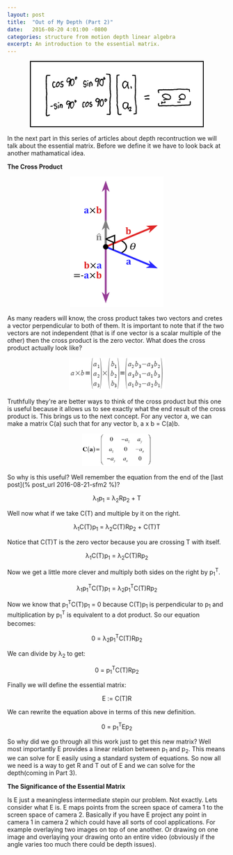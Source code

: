 ```yaml
---
layout: post
title:  "Out of My Depth (Part 2)"
date:   2016-08-20 4:01:00 -0800
categories: structure from motion depth linear algebra
excerpt: An introduction to the essential matrix.
---
```


<p align="center">
	<img src="/matrix_transform.png"> 
</p>

In the next part in this series of articles about depth recontruction we will talk about the essential matrix. Before we define it we have to look back at another mathamatical idea.  

**The Cross Product**

<p align="center">
	<img src="/cross-prod.png" height="300"> 
</p>

As many readers will know, the cross product takes two vectors and cretes a vector perpendicular to both of them. It is important to note that if the two vectors are not independent (that is if one vector is a scalar multiple of the other) then the cross product is the zero vector. What does the cross product actually look like?   

<p align="center">
	<img src="/cross-equation.gif" height="75"> 
</p>

Truthfully they're are better ways to think of the cross product but this one is useful because it allows us to see exactly what the end result of the cross product is. This brings us to the next concept. For any vector a, we can make a matrix C(a) such that for any vector b, a x b = C(a)b. 

<p align="center">
	<img src="/cross-matrix.gif" height="75"> 
</p>

So why is this useful? Well remember the equation from the end of the [last post](% post_url 2016-08-21-sfm2 %)?  

<p align="center"> 
	&lambda;<sub>1</sub>p<sub>1</sub> = &lambda;<sub>2</sub>Rp<sub>2</sub> + T
</p>  

  Well now what if we take C(T) and multiple by it on the right.  

<p align="center"> 
	&lambda;<sub>1</sub>C(T)p<sub>1</sub> = &lambda;<sub>2</sub>C(T)Rp<sub>2</sub> + C(T)T
</p>  

Notice that C(T)T is the zero vector because you are crossing T with itself.  

<p align="center"> 
	&lambda;<sub>1</sub>C(T)p<sub>1</sub> = &lambda;<sub>2</sub>C(T)Rp<sub>2</sub>
</p> 

Now we get a little more clever and multiply both sides on the right by p<sub>1</sub><sup>T</sup>.

<p align="center"> 
	&lambda;<sub>1</sub>p<sub>1</sub><sup>T</sup>C(T)p<sub>1</sub> = &lambda;<sub>2</sub>p<sub>1</sub><sup>T</sup>C(T)Rp<sub>2</sub>
</p>  

Now we know that p<sub>1</sub><sup>T</sup>C(T)p<sub>1</sub> = 0 because C(T)p<sub>1</sub> is perpendicular to p<sub>1</sub> and multiplication by p<sub>1</sub><sup>T</sup> is equivalent to a dot product. So our equation becomes:

<p align="center"> 
	0 = &lambda;<sub>2</sub>p<sub>1</sub><sup>T</sup>C(T)Rp<sub>2</sub>
</p> 

We can divide by &lambda;<sub>2</sub> to get:

<p align="center"> 
	0 = p<sub>1</sub><sup>T</sup>C(T)Rp<sub>2</sub>
</p> 

Finally we will define the essential matrix:

<p align="center"> 
	E := C(T)R
</p> 

We can rewrite the equation above in terms of this new definition.

<p align="center"> 
	0 = p<sub>1</sub><sup>T</sup>Ep<sub>2</sub>
</p> 

So why did we go through all this work just to get this new matrix? Well most importantly E provides a linear relation between p<sub>1</sub> and p<sub>2</sub>. This means we can solve for E easily using a standard system of equations. So now all we need is a way to get R and T out of E and we can solve for the depth(coming in Part 3).  

**The Significance of the Essential Matrix**  

Is E just a meaningless intermediate stepin our problem. Not exactly. Lets consider what E is. E maps points from the screen space of camera 1 to the screen space of camera 2. Basically if you have E project any point in camera 1 in camera 2 which could have all sorts of cool applications. For example overlaying two images on top of one another. Or drawing on one image and overlaying your drawing onto an entire video (obviously if the angle varies too much there could be depth issues). 
